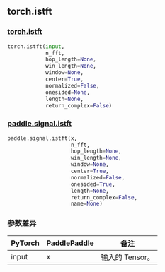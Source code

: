 ## torch.istft
### [torch.istft](https://pytorch.org/docs/stable/generated/torch.istft.html?highlight=istft#torch.istft)

```python
torch.istft(input, 
            n_fft, 
            hop_length=None, 
            win_length=None, 
            window=None, 
            center=True, 
            normalized=False, 
            onesided=None, 
            length=None, 
            return_complex=False)
```

### [paddle.signal.istft](https://www.paddlepaddle.org.cn/documentation/docs/zh/api/paddle/signal/istft_cn.html#istft)

```python
paddle.signal.istft(x, 
                    n_fft, 
                    hop_length=None, 
                    win_length=None, 
                    window=None, 
                    center=True, 
                    normalized=False, 
                    onesided=True, 
                    length=None, 
                    return_complex=False, 
                    name=None)
```
### 参数差异
| PyTorch       | PaddlePaddle | 备注                                                   |
| ------------- | ------------ | ------------------------------------------------------ |
| input        | x            | 输入的 Tensor。                   |
